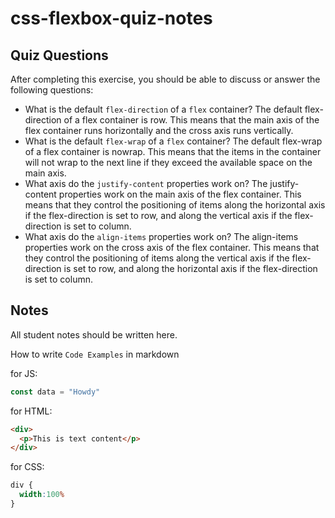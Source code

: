 # css-flexbox-quiz-notes

## Quiz Questions

After completing this exercise, you should be able to discuss or answer the following questions:

- What is the default `flex-direction` of a `flex` container?
The default flex-direction of a flex container is row. This means that the main axis of the flex container runs horizontally and the cross axis runs vertically.
- What is the default `flex-wrap` of a `flex` container?
The default flex-wrap of a flex container is nowrap. This means that the items in the container will not wrap to the next line if they exceed the available space on the main axis.
- What axis do the `justify-content` properties work on?
The justify-content properties work on the main axis of the flex container. This means that they control the positioning of items along the horizontal axis if the flex-direction is set to row, and along the vertical axis if the flex-direction is set to column.
- What axis do the `align-items` properties work on?
The align-items properties work on the cross axis of the flex container. This means that they control the positioning of items along the vertical axis if the flex-direction is set to row, and along the horizontal axis if the flex-direction is set to column.

## Notes

All student notes should be written here.


How to write `Code Examples` in markdown

for JS:
```javascript
const data = "Howdy"
```

for HTML:
```html
<div>
  <p>This is text content</p>
</div>
```

for CSS:
```css
div {
  width:100%
}
```
